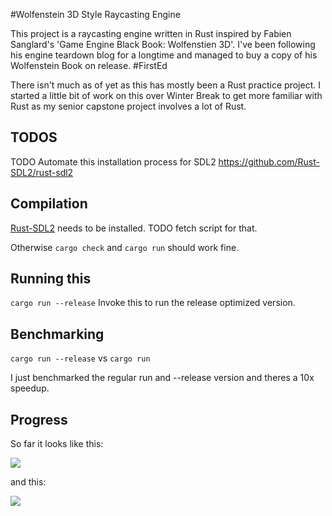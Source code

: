 #Wolfenstein 3D Style Raycasting Engine

This project is a raycasting engine written in Rust inspired by Fabien Sanglard's 'Game Engine Black Book: Wolfenstien 3D'. I've been following his engine teardown blog for a longtime and managed to buy a copy of his Wolfenstein Book on release. #FirstEd

There isn't much as of yet as this has mostly been a Rust practice project. I started a little bit of work on this over Winter Break to get more familiar with Rust as my senior capstone project involves a lot of Rust.

## TODOS
TODO Automate this installation process for SDL2 https://github.com/Rust-SDL2/rust-sdl2

## Compilation

[Rust-SDL2](https://github.com/Rust-SDL2/rust-sdl2) needs to be installed. TODO fetch script for that.

Otherwise `cargo check` and `cargo run` should work fine.

## Running this

``` cargo run --release ```
Invoke this to run the release optimized version.

## Benchmarking

``` cargo run --release ```
vs
``` cargo run ```

I just benchmarked the regular run and --release version and theres a 10x speedup.

## Progress

So far it looks like this:

![](resources/good_progress.png)

and this:

![](resources/bad_progress.png)